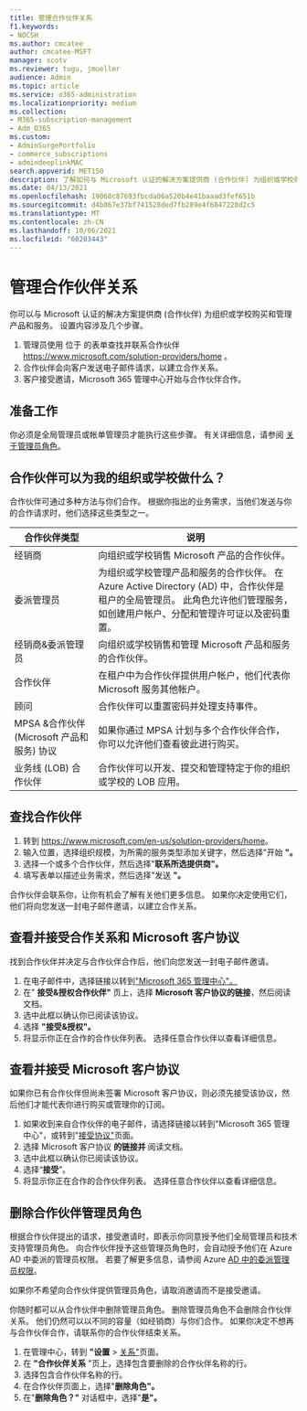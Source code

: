 ```yaml
---
title: 管理合作伙伴关系
f1.keywords:
- NOCSH
ms.author: cmcatee
author: cmcatee-MSFT
manager: scotv
ms.reviewer: tugu, jmueller
audience: Admin
ms.topic: article
ms.service: o365-administration
ms.localizationpriority: medium
ms.collection:
- M365-subscription-management
- Adm_O365
ms.custom:
- AdminSurgePortfolio
- commerce_subscriptions
- admindeeplinkMAC
search.appverid: MET150
description: 了解如何与 Microsoft 认证的解决方案提供商 (合作伙伴) 为组织或学校购买和管理产品和服务。
ms.date: 04/13/2021
ms.openlocfilehash: 19068c87693fbcda06a520b4e41baaad3fef651b
ms.sourcegitcommit: d4b867e37bf741528ded7fb289e4f6847228d2c5
ms.translationtype: MT
ms.contentlocale: zh-CN
ms.lasthandoff: 10/06/2021
ms.locfileid: "60203443"
---
```

# <a name="manage-partner-relationships"></a>管理合作伙伴关系

你可以与 Microsoft 认证的解决方案提供商 (合作伙伴) 为组织或学校购买和管理产品和服务。 设置内容涉及几个步骤。

1. 管理员使用 位于 的表单查找并联系合作伙伴 <a href="https://www.microsoft.com/solution-providers/home" target="_blank">https://www.microsoft.com/solution-providers/home</a> 。
2. 合作伙伴会向客户发送电子邮件请求，以建立合作关系。
3. 客户接受邀请，Microsoft 365 管理中心开始与合作伙伴合作。

## <a name="before-you-begin"></a>准备工作

你必须是全局管理员或帐单管理员才能执行这些步骤。 有关详细信息，请参阅 [关于管理员角色](../admin/add-users/about-admin-roles.md)。

## <a name="what-can-a-partner-do-for-my-organization-or-school"></a>合作伙伴可以为我的组织或学校做什么？

合作伙伴可通过多种方法与你们合作。 根据你指出的业务需求，当他们发送与你的合作请求时，他们选择这些类型之一。

| 合作伙伴类型 | 说明 |
| ------ | ------------------- |
| 经销商 | 向组织或学校销售 Microsoft 产品的合作伙伴。 |
| 委派管理员 | 为组织或学校管理产品和服务的合作伙伴。 在Azure Active Directory (AD) 中，合作伙伴是租户的全局管理员。 此角色允许他们管理服务，如创建用户帐户、分配和管理许可证以及密码重置。 |
| 经销商&委派管理员 | 向组织或学校销售和管理 Microsoft 产品和服务的合作伙伴。 |
| 合作伙伴 | 在租户中为合作伙伴提供用户帐户，他们代表你Microsoft 服务其他帐户。 |
| 顾问 | 合作伙伴可以重置密码并处理支持事件。 |
| MPSA &合作伙伴 (Microsoft 产品和服务) 协议 | 如果你通过 MPSA 计划与多个合作伙伴合作，你可以允许他们查看彼此进行购买。 |
| 业务线 (LOB) 合作伙伴 | 合作伙伴可以开发、提交和管理特定于你的组织或学校的 LOB 应用。 |

## <a name="find-a-partner"></a>查找合作伙伴

1. 转到 <a href="https://www.microsoft.com/en-us/solution-providers/home" target="_blank">https://www.microsoft.com/en-us/solution-providers/home</a>。
2. 输入位置，选择组织规模，为所需的服务类型添加关键字，然后选择"开始 **"。**
3. 选择一个或多个合作伙伴，然后选择"**联系所选提供商"。**
4. 填写表单以描述业务需求，然后选择"发送 **"。**

合作伙伴会联系你，让你有机会了解有关他们更多信息。 如果你决定使用它们，他们将向您发送一封电子邮件邀请，以建立合作关系。

## <a name="review-and-accept-a-partner-relationship-and-microsoft-customer-agreement"></a>查看并接受合作关系和 Microsoft 客户协议

找到合作伙伴并决定与合作伙伴合作后，他们向您发送一封电子邮件邀请。

1. 在电子邮件中，选择链接以转到<a href="https://go.microsoft.com/fwlink/p/?linkid=2024339" target="_blank">"Microsoft 365 管理中心"。</a>
2. 在" **接受&授权合作伙伴"** 页上，选择 **Microsoft 客户协议的链接**，然后阅读文档。
3. 选中此框以确认你已阅读该协议。
4. 选择 **"接受&授权"。**
5. 将显示你正在合作的合作伙伴列表。 选择任意合作伙伴以查看详细信息。

## <a name="review-and-accept-a-microsoft-customer-agreement"></a>查看并接受 Microsoft 客户协议

如果你已有合作伙伴但尚未签署 Microsoft 客户协议，则必须先接受该协议，然后他们才能代表你进行购买或管理你的订阅。

1. 如果收到来自合作伙伴的电子邮件，请选择链接以转到"Microsoft 365 管理中心"，或转到"<a href="https://go.microsoft.com/fwlink/?linkid=2116573" target="_blank">接受协议"</a>页面。
2. 选择 Microsoft 客户协议 **的链接并** 阅读文档。
3. 选中此框以确认你已阅读该协议。
4. 选择“**接受**”。
5. 将显示你正在合作的合作伙伴列表。 选择任意合作伙伴以查看详细信息。

## <a name="remove-partner-admin-roles"></a>删除合作伙伴管理员角色

根据合作伙伴提出的请求，接受邀请时，即表示你同意授予他们全局管理员和技术支持管理员角色。 向合作伙伴授予这些管理员角色时，会自动授予他们在 Azure AD 中委派的管理员权限。 若要了解更多信息，请参阅 Azure [AD 中的委派管理员权限](/partner-center/customers_revoke_admin_privileges#delegated-admin-privileges-in-azure-ad)。

如果你不希望向合作伙伴提供管理员角色，请取消邀请而不是接受邀请。

你随时都可以从合作伙伴中删除管理员角色。 删除管理员角色不会删除合作伙伴关系。 他们仍然可以以不同的容量（如经销商）与你们合作。 如果你决定不想再与合作伙伴合作，请联系你的合作伙伴结束关系。

1. 在管理中心，转到 **"设置**  >  <a href="https://go.microsoft.com/fwlink/p/?linkid=2074649" target="_blank">关系"</a>页面。
2. 在 **"合作伙伴关系** "页上，选择包含要删除的合作伙伴名称的行。
3. 选择包含合作伙伴名称的行。
4. 在合作伙伴页面上，选择"**删除角色"。**
5. 在"**删除角色？"** 对话框中，选择"**是"。**

